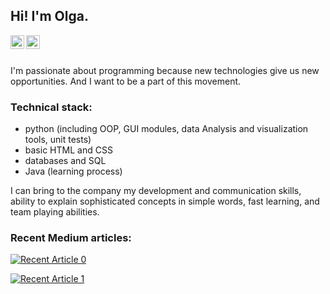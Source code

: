 ## Hi! I'm Olga.

<p><a href="https://www.linkedin.com/in/shebeolga/" rel="nofollow" target="_blank">
  <img align="left" alt="Olga Shebeko | LinkedIn" width="22px" src="https://user-images.githubusercontent.com/59893947/102355265-4dfcac00-3fb4-11eb-8487-c7433c26c3d0.png" style="max-width:100%;"></a>
<a href="https://shebeolga.medium.com/" rel="nofollow" target="_blank">
  <img align="left" alt="Olga Shebeko | Medium" width="22px" src="https://user-images.githubusercontent.com/59893947/102355522-a2a02700-3fb4-11eb-804d-d21b2d2c563f.png" style="max-width:100%;"></a></p><br>
<br>

<p>I'm passionate about programming because new technologies give us new opportunities. And I want to be a part of this movement.</p>

### Technical stack:
- python (including OOP, GUI modules, data Analysis and visualization tools, unit tests)
- basic HTML and CSS
- databases and SQL
- Java (learning process)

I can bring to the company my development and communication skills, ability to explain sophisticated concepts in simple words, fast learning, and team playing abilities.

### Recent Medium articles:

<a target="_blank" href="https://github-readme-medium-recent-article.vercel.app/medium/@shebeolga/0"><img src="https://github-readme-medium-recent-article.vercel.app/medium/@shebeolga/0" alt="Recent Article 0"> 

<a target="_blank" href="https://github-readme-medium-recent-article.vercel.app/medium/@shebeolga/1"><img src="https://github-readme-medium-recent-article.vercel.app/medium/@shebeolga/1" alt="Recent Article 1"> 



<!--
**shebeolga/shebeolga** is a ✨ _special_ ✨ repository because its `README.md` (this file) appears on your GitHub profile.

Here are some ideas to get you started:

- 🔭 I’m currently working on ...
- 🌱 I’m currently learning ...
- 👯 I’m looking to collaborate on ...
- 🤔 I’m looking for help with ...
- 💬 Ask me about ...
- 📫 How to reach me: ...
- 😄 Pronouns: ...
- ⚡ Fun fact: ...
-->
